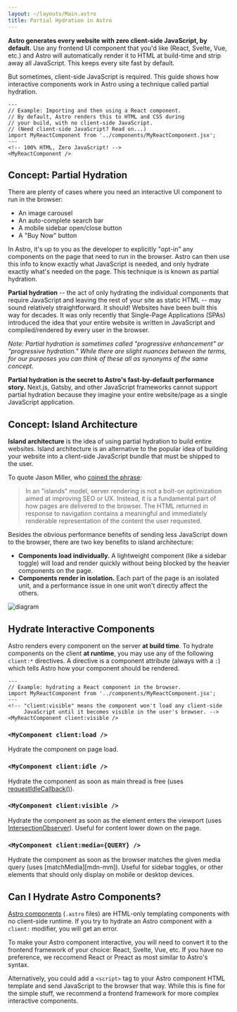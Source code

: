 ```yaml
---
layout: ~/layouts/Main.astro
title: Partial Hydration in Astro
---
```


**Astro generates every website with zero client-side JavaScript, by default.** Use any frontend UI component that you'd like (React, Svelte, Vue, etc.) and Astro will automatically render it to HTML at build-time and strip away all JavaScript. This keeps every site fast by default.

But sometimes, client-side JavaScript is required. This guide shows how interactive components work in Astro using a technique called partial hydration.

```astro
---
// Example: Importing and then using a React component.
// By default, Astro renders this to HTML and CSS during
// your build, with no client-side JavaScript.
// (Need client-side JavaScript? Read on...)
import MyReactComponent from '../components/MyReactComponent.jsx';
---
<!-- 100% HTML, Zero JavaScript! -->
<MyReactComponent />
```

## Concept: Partial Hydration

There are plenty of cases where you need an interactive UI component to run in the browser:

- An image carousel
- An auto-complete search bar
- A mobile sidebar open/close button
- A "Buy Now" button

In Astro, it's up to you as the developer to explicitly "opt-in" any components on the page that need to run in the browser. Astro can then use this info to know exactly what JavaScript is needed, and only hydrate exactly what's needed on the page. This technique is is known as partial hydration.

**Partial hydration** -- the act of only hydrating the individual components that require JavaScript and leaving the rest of your site as static HTML -- may sound relatively straightforward. It should! Websites have been built this way for decades. It was only recently that Single-Page Applications (SPAs) introduced the idea that your entire website is written in JavaScript and compiled/rendered by every user in the browser.

_Note: Partial hydration is sometimes called "progressive enhancement" or "progressive hydration." While there are slight nuances between the terms, for our purposes you can think of these all as synonyms of the same concept._

**Partial hydration is the secret to Astro's fast-by-default performance story.** Next.js, Gatsby, and other JavaScript frameworks cannot support partial hydration because they imagine your entire website/page as a single JavaScript application.

## Concept: Island Architecture

**Island architecture** is the idea of using partial hydration to build entire websites. Island architecture is an alternative to the popular idea of building your website into a client-side JavaScript bundle that must be shipped to the user.

To quote Jason Miller, who [coined the phrase](https://jasonformat.com/islands-architecture/):

> In an "islands" model, server rendering is not a bolt-on optimization aimed at improving SEO or UX. Instead, it is a fundamental part of how pages are delivered to the browser. The HTML returned in response to navigation contains a meaningful and immediately renderable representation of the content the user requested.

Besides the obvious performance benefits of sending less JavaScript down to the browser, there are two key benefits to island architecture:

- **Components load individually.** A lightweight component (like a sidebar toggle) will load and render quickly without being blocked by the heavier components on the page.
- **Components render in isolation.** Each part of the page is an isolated unit, and a performance issue in one unit won't directly affect the others.

![diagram](https://res.cloudinary.com/wedding-website/image/upload/v1596766231/islands-architecture-1.png)

## Hydrate Interactive Components

Astro renders every component on the server **at build time**. To hydrate components on the client **at runtime**, you may use any of the following `client:*` directives. A directive is a component attribute (always with a `:`) which tells Astro how your component should be rendered.

```astro
---
// Example: hydrating a React component in the browser.
import MyReactComponent from '../components/MyReactComponent.jsx';
---
<!-- "client:visible" means the component won't load any client-side
     JavaScript until it becomes visible in the user's browser. -->
<MyReactComponent client:visible />
```

### `<MyComponent client:load />`

Hydrate the component on page load.

### `<MyComponent client:idle />`

Hydrate the component as soon as main thread is free (uses [requestIdleCallback()][mdn-ric]).

### `<MyComponent client:visible />`

Hydrate the component as soon as the element enters the viewport (uses [IntersectionObserver][mdn-io]). Useful for content lower down on the page.

### `<MyComponent client:media={QUERY} />`

Hydrate the component as soon as the browser matches the given media query (uses [matchMedia][mdn-mm]). Useful for sidebar toggles, or other elements that should only display on mobile or desktop devices.

## Can I Hydrate Astro Components?

[Astro components](./astro-components) (`.astro` files) are HTML-only templating components with no client-side runtime. If you try to hydrate an Astro component with a `client:` modifier, you will get an error.

To make your Astro component interactive, you will need to convert it to the frontend framework of your choice: React, Svelte, Vue, etc. If you have no preference, we reccomend React or Preact as most similar to Astro's syntax.

Alternatively, you could add a `<script>` tag to your Astro component HTML template and send JavaScript to the browser that way. While this is fine for the simple stuff, we recommend a frontend framework for more complex interactive components.

[mdn-io]: https://developer.mozilla.org/en-US/docs/Web/API/Intersection_Observer_API
[mdn-ric]: https://developer.mozilla.org/en-US/docs/Web/API/Window/requestIdleCallback

